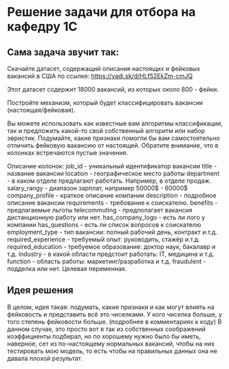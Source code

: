 # Решение задачи для отбора на кафедру 1С

## Сама задача звучит так:

Скачайте датасет, содержащий описания настоящих и фейковых вакансий в США по ссылке:
https://yadi.sk/d/HLf52EkZm-cmJQ

Этот датасет содержит 18000 вакансий, из которых около 800 - фейки.

Постройте механизм, который будет классифицировать вакансии (настоящая/фейковая). 

Вы можете использовать как известные вам алгоритмы классификации, так и предложить какой-то свой собственный алгоритм или набор эвристик. Подумайте, какие признаки помогли бы вам самостоятельно отличить фейковую вакансию от настоящей. Обратите внимание, что в колонках встречаются пустые значения.

Описание колонок:
job_id - уникальный идентификатор вакансии
title - название вакансии
location - географическое место работы
department - в каком отделе предлагают работать. Например, в отделе продаж.
salary_rangy - диапазон зарплат, например 50000$ - 60000$
company_profile - краткое описание компании
description - подробное описание вакансии
requirements - требование к соискателю.
benefits - предлагаемые льготы
telecommuting  - предполагает вакансия дистанционную работу или нет.
has_company_logo - есть ли лого у компании
has_questions - есть ли список вопросов к соискателю
employment_type - тип вакансии: полный рабочий день, контракт и.т.д.
required_experience - требуемый опыт: руководить, стажёр и.т.д.
required_education - требуемое образование: доктор наук, бакалавр и т.д.
industry - в какой области предстоит работать: IT, медицина и т.д.
function - область работы: маркетинг/разработка и т.д.
fraudulent - подделка или нет. Целевая переменная.



## Идея решения
В целом, идея такая: подумать, какие признаки и как могут влиять на фейковость и представить всё это чиселками. У кого чиселка больше, у того степень фейковости больше. (подробнее в комментариях к коду)
В данном случае, это просто вот я так из собственных соображений коэффициенты подбирал, но по хорошему нужно было бы иметь, наверное, сет из по-настоящему нормальных вакансий, чтобы на них тестировать мою модель, то есть чтобы на правильных данных она не давала плохой результат.
